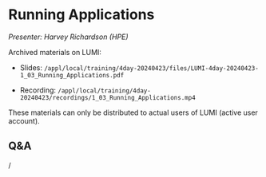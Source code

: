 # Running Applications

*Presenter: Harvey Richardson (HPE)*

<!--
Course materials will be provided during and after the course.
-->

<!--
Temporary location of materials (for the lifetime of the training project):

-   Slides: `/project/project_465001098/Slides/HPE/03_Running_Applications_Slurm.pdf`
-->

Archived materials on LUMI:

-   Slides: `/appl/local/training/4day-20240423/files/LUMI-4day-20240423-1_03_Running_Applications.pdf`

-   Recording: `/appl/local/training/4day-20240423/recordings/1_03_Running_Applications.mp4`

These materials can only be distributed to actual users of LUMI (active user account).

## Q&A

/
